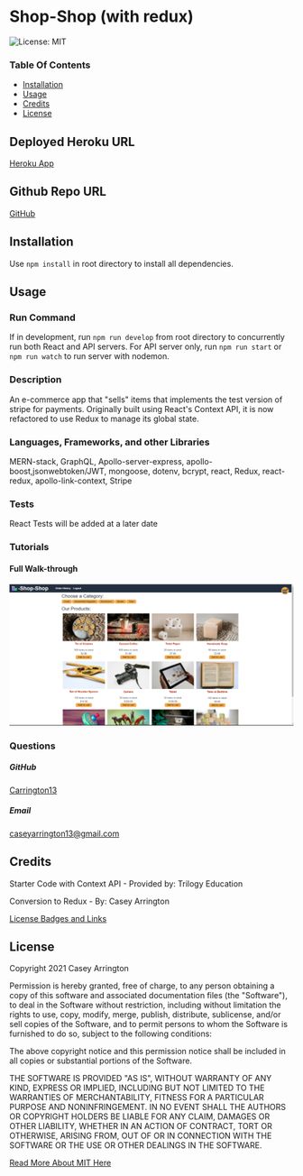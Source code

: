 # Shop-Shop (with redux)

![License: MIT](https://img.shields.io/badge/License-MIT-yellow.svg)

### Table Of Contents
* [Installation](#installation)
* [Usage](#usage)
* [Credits](#credits)
* [License](#license)

## Deployed Heroku URL

[Heroku App](https://boiling-brushlands-30162.herokuapp.com/)

## Github Repo URL
[GitHub](https://github.com/carrington13/book-search-engine/)



## Installation
Use `npm install` in root directory to install all dependencies.

## Usage

### Run Command
If in development, run `npm run develop` from root directory to concurrently run both React and API servers.
For API server only, run `npm run start` or `npm run watch` to run server with nodemon.



### Description
An e-commerce app that "sells" items that implements the test version of stripe for payments. Originally built using React's Context API, it is now refactored to use Redux to manage its global state.

### Languages, Frameworks, and other Libraries
MERN-stack, GraphQL, Apollo-server-express, apollo-boost,jsonwebtoken/JWT, mongoose, dotenv, bcrypt, react, Redux, react-redux, apollo-link-context, Stripe

### Tests
React Tests will be added at a later date

### Tutorials

#### Full Walk-through
![screenshot](./assets/images/screenshot.png)

### Questions
##### GitHub
[Carrington13](https://github.com/Carrington13)
##### Email
caseyarrington13@gmail.com


## Credits

Starter Code with Context API - Provided by:
Trilogy Education 

Conversion to Redux - By:
Casey Arrington

[License Badges and Links](https://gist.github.com/lukas-h/2a5d00690736b4c3a7ba)

## License
Copyright 2021 Casey Arrington

Permission is hereby granted, free of charge, to any person obtaining a copy of this software and associated documentation files (the "Software"), to deal in the Software without restriction, including without limitation the rights to use, copy, modify, merge, publish, distribute, sublicense, and/or sell copies of the Software, and to permit persons to whom the Software is furnished to do so, subject to the following conditions:

The above copyright notice and this permission notice shall be included in all copies or substantial portions of the Software.

THE SOFTWARE IS PROVIDED "AS IS", WITHOUT WARRANTY OF ANY KIND, EXPRESS OR IMPLIED, INCLUDING BUT NOT LIMITED TO THE WARRANTIES OF MERCHANTABILITY, FITNESS FOR A PARTICULAR PURPOSE AND NONINFRINGEMENT. IN NO EVENT SHALL THE AUTHORS OR COPYRIGHT HOLDERS BE LIABLE FOR ANY CLAIM, DAMAGES OR OTHER LIABILITY, WHETHER IN AN ACTION OF CONTRACT, TORT OR OTHERWISE, ARISING FROM, OUT OF OR IN CONNECTION WITH THE SOFTWARE OR THE USE OR OTHER DEALINGS IN THE SOFTWARE.

[Read More About MIT Here](https://opensource.org/licenses/MIT)
